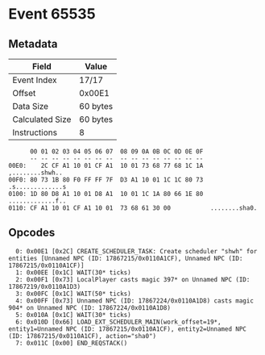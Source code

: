 # Event 65535

## Metadata

| Field           | Value    |
|-----------------|----------|
| Event Index     | 17/17    |
| Offset          | 0x00E1   |
| Data Size       | 60 bytes |
| Calculated Size | 60 bytes |
| Instructions    | 8        |

```
      00 01 02 03 04 05 06 07  08 09 0A 0B 0C 0D 0E 0F
      -- -- -- -- -- -- -- --  -- -- -- -- -- -- -- --
00E0:    2C CF A1 10 01 CF A1  10 01 73 68 77 68 1C 1A   ,........shwh..
00F0: 80 73 1B 80 F0 FF FF 7F  D3 A1 10 01 1C 1C 80 73  .s.............s
0100: 1D 80 D8 A1 10 01 D8 A1  10 01 1C 1A 80 66 1E 80  .............f..
0110: CF A1 10 01 CF A1 10 01  73 68 61 30 00           ........sha0.   
```

## Opcodes

```
  0: 0x00E1 [0x2C] CREATE_SCHEDULER_TASK: Create scheduler "shwh" for entities [Unnamed NPC (ID: 17867215/0x0110A1CF), Unnamed NPC (ID: 17867215/0x0110A1CF)]
  1: 0x00EE [0x1C] WAIT(30* ticks)
  2: 0x00F1 [0x73] LocalPlayer casts magic 397* on Unnamed NPC (ID: 17867219/0x0110A1D3)
  3: 0x00FC [0x1C] WAIT(50* ticks)
  4: 0x00FF [0x73] Unnamed NPC (ID: 17867224/0x0110A1D8) casts magic 904* on Unnamed NPC (ID: 17867224/0x0110A1D8)
  5: 0x010A [0x1C] WAIT(30* ticks)
  6: 0x010D [0x66] LOAD_EXT_SCHEDULER_MAIN(work_offset=19*, entity1=Unnamed NPC (ID: 17867215/0x0110A1CF), entity2=Unnamed NPC (ID: 17867215/0x0110A1CF), action="sha0")
  7: 0x011C [0x00] END_REQSTACK()
```
